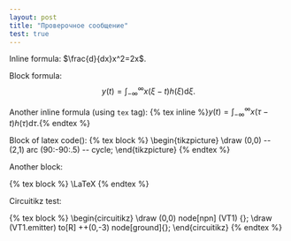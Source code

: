 ```yaml
---
layout: post
title: "Проверочное сообщение"
test: true
---
```


Inline formula: $\frac{d}{dx}x^2=2x$.

Block formula: $$y(t)=\int_{-\infty}^\infty x(\xi-t)h(\xi)\mathrm{d}\xi.$$

Another inline formula (using `tex` tag): {% tex inline %}$y(t)=\int_{-\infty}^\infty x(\tau-t)h(\tau)\mathrm{d}\tau.${% endtex %}

Block of latex code(): {% tex block %}
\begin{tikzpicture}
    \draw (0,0) -- (2,1) arc (90:-90:.5) -- cycle;
\end{tikzpicture}
{% endtex %}

Another block:

{% tex block %}
\LaTeX
{% endtex %}

Circuitikz test:

{% tex block %}
\begin{circuitikz}
    \draw (0,0) node[npn] (VT1) {};
    \draw (VT1.emitter) to[R] ++(0,-3) node[ground]{};
\end{circuitikz}
{% endtex %}

